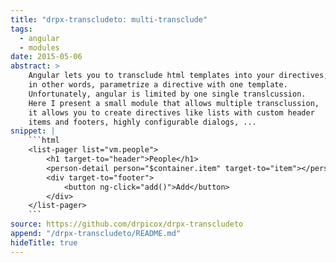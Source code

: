 ```yaml
---
title: "drpx-transcludeto: multi-transclude"
tags:
  - angular
  - modules
date: 2015-05-06
abstract: >
    Angular lets you to transclude html templates into your directives,
    in other words, parametrize a directive with one template.
    Unfortunately, angular is limited by one single translcussion.
    Here I present a small module that allows multiple transclussion,
    it allows you to create directives like lists with custom header
    items and footers, highly configurable dialogs, ...
snippet: |
    ```html
    <list-pager list="vm.people">
        <h1 target-to="header">People</h1>
        <person-detail person="$container.item" target-to="item"></person-detail>
        <div target-to="footer">
            <button ng-click="add()">Add</button>
        </div>
    </list-pager>
    ```
source: https://github.com/drpicox/drpx-transcludeto
append: "/drpx-transcludeto/README.md"
hideTitle: true
---
```



